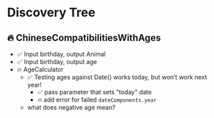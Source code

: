 #  Discovery Tree

## 🔥 ChineseCompatibilitiesWithAges
- ✅ Input birthday, output Animal
- ✅ Input birthday, output age
- 🔥 AgeCalculator
    - ✅ Testing ages against Date() works today, but won’t work next year!
        - ✅ pass parameter that sets "today" date
        - 🔥 add error for failed `dateComponents.year`
    - what does negative age mean?
